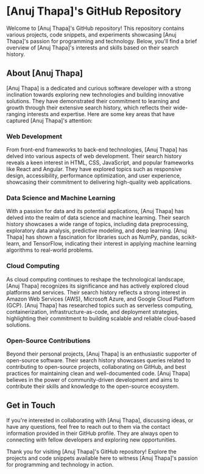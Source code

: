 # [Anuj Thapa]'s GitHub Repository

Welcome to [Anuj Thapa]'s GitHub repository! This repository contains various projects, code snippets, and experiments showcasing [Anuj Thapa]'s passion for programming and technology. Below, you'll find a brief overview of [Anuj Thapa]'s interests and skills based on their search history.

## About [Anuj Thapa]

[Anuj Thapa] is a dedicated and curious software developer with a strong inclination towards exploring new technologies and building innovative solutions. They have demonstrated their commitment to learning and growth through their extensive search history, which reflects their wide-ranging interests and expertise. Here are some key areas that have captured [Anuj Thapa]'s attention:

### Web Development

From front-end frameworks to back-end technologies, [Anuj Thapa] has delved into various aspects of web development. Their search history reveals a keen interest in HTML, CSS, JavaScript, and popular frameworks like React and Angular. They have explored topics such as responsive design, accessibility, performance optimization, and user experience, showcasing their commitment to delivering high-quality web applications.

### Data Science and Machine Learning

With a passion for data and its potential applications, [Anuj Thapa] has delved into the realm of data science and machine learning. Their search history showcases a wide range of topics, including data preprocessing, exploratory data analysis, predictive modeling, and deep learning. [Anuj Thapa] has shown a fascination for libraries such as NumPy, pandas, scikit-learn, and TensorFlow, indicating their interest in applying machine learning algorithms to real-world problems.

### Cloud Computing

As cloud computing continues to reshape the technological landscape, [Anuj Thapa] recognizes its significance and has actively explored cloud platforms and services. Their search history reflects a strong interest in Amazon Web Services (AWS), Microsoft Azure, and Google Cloud Platform (GCP). [Anuj Thapa] has researched topics such as serverless computing, containerization, infrastructure-as-code, and deployment strategies, highlighting their commitment to building scalable and reliable cloud-based solutions.

### Open-Source Contributions

Beyond their personal projects, [Anuj Thapa] is an enthusiastic supporter of open-source software. Their search history showcases queries related to contributing to open-source projects, collaborating on GitHub, and best practices for maintaining clean and well-documented code. [Anuj Thapa] believes in the power of community-driven development and aims to contribute their skills and knowledge to the open-source ecosystem.

## Get in Touch

If you're interested in collaborating with [Anuj Thapa], discussing ideas, or have any questions, feel free to reach out to them via the contact information provided in their GitHub profile. They are always open to connecting with fellow developers and exploring new opportunities.

Thank you for visiting [Anuj Thapa]'s GitHub repository! Explore the projects and code snippets available here to witness [Anuj Thapa]'s passion for programming and technology in action.
